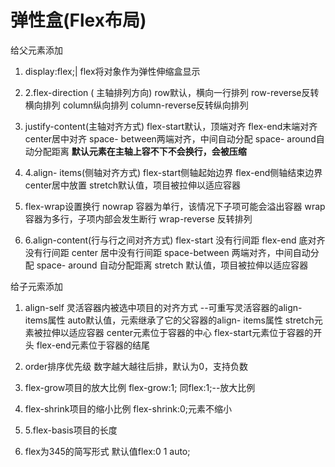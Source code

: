 # 弹性盒(Flex布局)

给父元素添加

1. display:flex;|
  flex将对象作为弹性伸缩盒显示
2. 2.flex-direction ( 主轴排列方向)
  row默认，横向一行排列
  row-reverse反转横向排列
  column纵向排列
  column-reverse反转纵向排列
3. justify-content(主轴对齐方式)
  flex-start默认，顶端对齐
  flex-end末端对齐
  center居中对齐
  space- between两端对齐，中间自动分配
  space- around自动分配距离
  **默认元素在主轴上容不下不会换行，会被压缩**
4. 4.align- items(侧轴对齐方式)
  flex-start侧轴起始边界
  flex-end侧轴结束边界
  center居中放置
  stretch默认值，项目被拉伸以适应容器

5. flex-wrap设置换行
  nowrap 容器为单行，该情况下子项可能会溢出容器
  wrap 容器为多行，子项内部会发生断行
  wrap-reverse  反转排列
6. 6.align-content(行与行之间对齐方式)
  flex-start 没有行间距
  flex-end 底对齐没有行间距
  center 居中没有行间距
  space-between 两端对齐，中间自动分配
  space- around 自动分配距离
  stretch 默认值，项目被拉伸以适应容器

给子元索添加

1. align-self  灵活容器内被选中项目的对齐方式
   --可重写灵活容器的align- items属性
   auto默认值，元索继承了它的父容器的align- items属性
   stretch元素被拉伸以适应容器
   center元素位于容器的中心
   flex-start元素位于容器的开头
   flex-end元素位于容器的结尾

2. order排序优先级
  数字越大越往后排，默认为0，支持负数
3. flex-grow项目的放大比例
  flex-grow:1;
  同flex:1;--放大比例
4. flex-shrink项目的缩小比例
  flex-shrink:0;元素不缩小
5. 5.flex-basis项目的长度
6. flex为345的简写形式
  默认值flex:0 1 auto;













